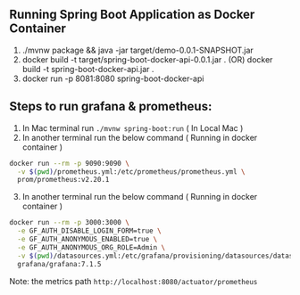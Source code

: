 ## Running Spring Boot Application as Docker Container

1. ./mvnw package && java -jar target/demo-0.0.1-SNAPSHOT.jar
1. docker build -t target/spring-boot-docker-api-0.0.1.jar . (OR) docker build -t spring-boot-docker-api.jar .
2. docker run -p 8081:8080 spring-boot-docker-api

## Steps to run grafana & prometheus:

1. In Mac terminal run `./mvnw spring-boot:run` ( In Local Mac )
2. In another terminal run the below command ( Running in docker container )

```sh
docker run --rm -p 9090:9090 \
  -v $(pwd)/prometheus.yml:/etc/prometheus/prometheus.yml \
  prom/prometheus:v2.20.1
```

3. In another terminal run the below command ( Running in docker container )

```sh
docker run --rm -p 3000:3000 \
  -e GF_AUTH_DISABLE_LOGIN_FORM=true \
  -e GF_AUTH_ANONYMOUS_ENABLED=true \
  -e GF_AUTH_ANONYMOUS_ORG_ROLE=Admin \
  -v $(pwd)/datasources.yml:/etc/grafana/provisioning/datasources/datasources.yml \
  grafana/grafana:7.1.5
```



Note: the metrics path `http://localhost:8080/actuator/prometheus`